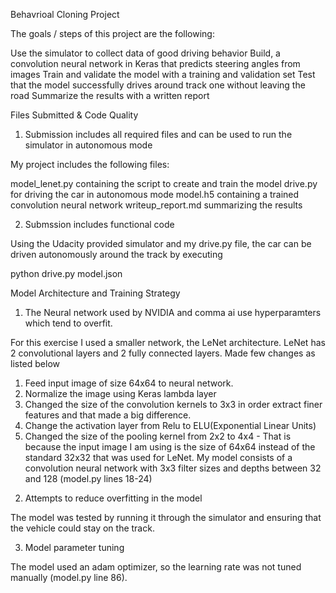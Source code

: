 Behavrioal Cloning Project

The goals / steps of this project are the following:

Use the simulator to collect data of good driving behavior
Build, a convolution neural network in Keras that predicts steering angles from images
Train and validate the model with a training and validation set
Test that the model successfully drives around track one without leaving the road
Summarize the results with a written report

Files Submitted & Code Quality

1. Submission includes all required files and can be used to run the simulator in autonomous mode

My project includes the following files:

model_lenet.py containing the script to create and train the model
drive.py for driving the car in autonomous mode
model.h5 containing a trained convolution neural network
writeup_report.md summarizing the results

2. Submssion includes functional code

Using the Udacity provided simulator and my drive.py file, the car can be driven autonomously around the track by executing

python drive.py model.json

Model Architecture and Training Strategy

1. The Neural network used by NVIDIA and comma ai use hyperparamters which tend to overfit.

For this exercise I used a smaller network, the LeNet architecture. 
LeNet has 2 convolutional layers and 2 fully connected layers. 
Made few changes as listed below
1) Feed input image of size 64x64 to neural network.
2) Normalize the image using Keras lambda layer
3) Changed the size of the convolution kernels to 3x3 in order extract finer features and that made a big difference.
4) Change the activation layer from Relu to ELU(Exponential Linear Units)
5) Changed the size of the pooling kernel from 2x2 to 4x4 - That is because the input image I am using is the size of 64x64 
instead of the standard 32x32 that was used for LeNet.
My model consists of a convolution neural network with 3x3 filter sizes and depths between 32 and 128 (model.py lines 18-24)



2. Attempts to reduce overfitting in the model

The model was tested by running it through the simulator and ensuring that the vehicle could stay on the track.

3. Model parameter tuning

The model used an adam optimizer, so the learning rate was not tuned manually (model.py line 86).




